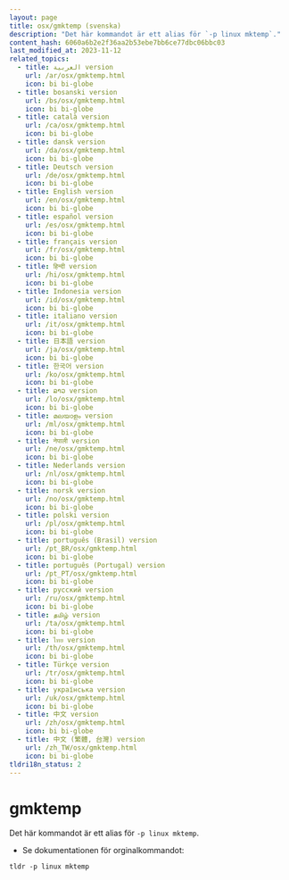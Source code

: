 ```yaml
---
layout: page
title: osx/gmktemp (svenska)
description: "Det här kommandot är ett alias för `-p linux mktemp`."
content_hash: 6060a6b2e2f36aa2b53ebe7bb6ce77dbc06bbc03
last_modified_at: 2023-11-12
related_topics:
  - title: العربية version
    url: /ar/osx/gmktemp.html
    icon: bi bi-globe
  - title: bosanski version
    url: /bs/osx/gmktemp.html
    icon: bi bi-globe
  - title: català version
    url: /ca/osx/gmktemp.html
    icon: bi bi-globe
  - title: dansk version
    url: /da/osx/gmktemp.html
    icon: bi bi-globe
  - title: Deutsch version
    url: /de/osx/gmktemp.html
    icon: bi bi-globe
  - title: English version
    url: /en/osx/gmktemp.html
    icon: bi bi-globe
  - title: español version
    url: /es/osx/gmktemp.html
    icon: bi bi-globe
  - title: français version
    url: /fr/osx/gmktemp.html
    icon: bi bi-globe
  - title: हिन्दी version
    url: /hi/osx/gmktemp.html
    icon: bi bi-globe
  - title: Indonesia version
    url: /id/osx/gmktemp.html
    icon: bi bi-globe
  - title: italiano version
    url: /it/osx/gmktemp.html
    icon: bi bi-globe
  - title: 日本語 version
    url: /ja/osx/gmktemp.html
    icon: bi bi-globe
  - title: 한국어 version
    url: /ko/osx/gmktemp.html
    icon: bi bi-globe
  - title: ລາວ version
    url: /lo/osx/gmktemp.html
    icon: bi bi-globe
  - title: മലയാളം version
    url: /ml/osx/gmktemp.html
    icon: bi bi-globe
  - title: नेपाली version
    url: /ne/osx/gmktemp.html
    icon: bi bi-globe
  - title: Nederlands version
    url: /nl/osx/gmktemp.html
    icon: bi bi-globe
  - title: norsk version
    url: /no/osx/gmktemp.html
    icon: bi bi-globe
  - title: polski version
    url: /pl/osx/gmktemp.html
    icon: bi bi-globe
  - title: português (Brasil) version
    url: /pt_BR/osx/gmktemp.html
    icon: bi bi-globe
  - title: português (Portugal) version
    url: /pt_PT/osx/gmktemp.html
    icon: bi bi-globe
  - title: русский version
    url: /ru/osx/gmktemp.html
    icon: bi bi-globe
  - title: தமிழ் version
    url: /ta/osx/gmktemp.html
    icon: bi bi-globe
  - title: ไทย version
    url: /th/osx/gmktemp.html
    icon: bi bi-globe
  - title: Türkçe version
    url: /tr/osx/gmktemp.html
    icon: bi bi-globe
  - title: українська version
    url: /uk/osx/gmktemp.html
    icon: bi bi-globe
  - title: 中文 version
    url: /zh/osx/gmktemp.html
    icon: bi bi-globe
  - title: 中文 (繁體, 台灣) version
    url: /zh_TW/osx/gmktemp.html
    icon: bi bi-globe
tldri18n_status: 2
---
```

# gmktemp

Det här kommandot är ett alias för `-p linux mktemp`.

- Se dokumentationen för orginalkommandot:

`tldr -p linux mktemp`
